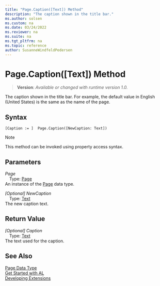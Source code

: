 ```yaml
---
title: "Page.Caption([Text]) Method"
description: "The caption shown in the title bar."
ms.author: solsen
ms.custom: na
ms.date: 03/24/2022
ms.reviewer: na
ms.suite: na
ms.tgt_pltfrm: na
ms.topic: reference
author: SusanneWindfeldPedersen
---
```

[//]: # (START>DO_NOT_EDIT)
[//]: # (IMPORTANT:Do not edit any of the content between here and the END>DO_NOT_EDIT.)
[//]: # (Any modifications should be made in the .xml files in the ModernDev repo.)
# Page.Caption([Text]) Method
> **Version**: _Available or changed with runtime version 1.0._

The caption shown in the title bar. For example, the default value in English (United States) is the same as the name of the page.


## Syntax
```AL
[Caption := ]  Page.Caption([NewCaption: Text])
```
> [!NOTE]
> This method can be invoked using property access syntax.
## Parameters
*Page*  
&emsp;Type: [Page](page-data-type.md)  
An instance of the [Page](page-data-type.md) data type.  

*[Optional] NewCaption*  
&emsp;Type: [Text](../text/text-data-type.md)  
The new caption text.  


## Return Value
*[Optional] Caption*  
&emsp;Type: [Text](../text/text-data-type.md)  
The text used for the caption.


[//]: # (IMPORTANT: END>DO_NOT_EDIT)
## See Also
[Page Data Type](page-data-type.md)  
[Get Started with AL](../../devenv-get-started.md)  
[Developing Extensions](../../devenv-dev-overview.md)